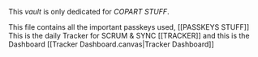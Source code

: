 This *vault* is only dedicated for *COPART STUFF*.

This file contains all the important passkeys used, [[PASSKEYS STUFF]]
This is the daily Tracker for SCRUM & SYNC [[TRACKER]] and this is the Dashboard [[Tracker Dashboard.canvas|Tracker Dashboard]]

